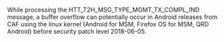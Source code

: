 While processing the HTT_T2H_MSG_TYPE_MGMT_TX_COMPL_IND message, a buffer overflow can potentially occur in Android releases from CAF using the linux kernel (Android for MSM, Firefox OS for MSM, QRD Android) before security patch level 2018-06-05.
